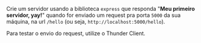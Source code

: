 Crie um servidor usando a biblioteca `express` que responda "**Meu primeiro servidor, yay!**" quando for enviado um request pra porta `5000` da sua máquina, na url `/hello` (ou seja, `http://localhost:5000/hello`). 

Para testar o envio do request, utilize o Thunder Client.